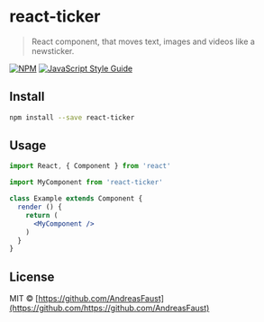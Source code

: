 # react-ticker

> React component, that moves text, images and videos like a newsticker.

[![NPM](https://img.shields.io/npm/v/react-ticker.svg)](https://www.npmjs.com/package/react-ticker) [![JavaScript Style Guide](https://img.shields.io/badge/code_style-standard-brightgreen.svg)](https://standardjs.com)

## Install

```bash
npm install --save react-ticker
```

## Usage

```jsx
import React, { Component } from 'react'

import MyComponent from 'react-ticker'

class Example extends Component {
  render () {
    return (
      <MyComponent />
    )
  }
}
```

## License

MIT © [https://github.com/AndreasFaust](https://github.com/https://github.com/AndreasFaust)
